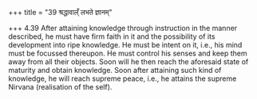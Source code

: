 +++
title = "39 श्रद्धावाल्ँ लभते ज्ञानम्"

+++
4.39 After attaining knowledge through instruction in the manner
described, he must have firm faith in it and the possibility of its
development into ripe knowledge. He must be intent on it, i.e., his mind
must be focussed thereupon. He must control his senses and keep them
away from all their objects. Soon will he then reach the aforesaid state
of maturity and obtain knowledge. Soon after attaining such kind of
knowledge, he will reach supreme peace, i.e., he attains the supreme
Nirvana (realisation of the self).
